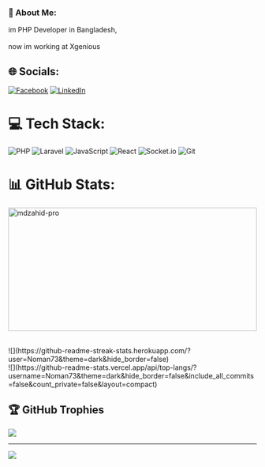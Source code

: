 ### 💫 About Me:
im PHP Developer in Bangladesh,<br> <br>now im working at Xgenious<br>


## 🌐 Socials:
[![Facebook](https://img.shields.io/badge/Facebook-%231877F2.svg?logo=Facebook&logoColor=white)](https://facebook.com/meshuk222) [![LinkedIn](https://img.shields.io/badge/LinkedIn-%230077B5.svg?logo=linkedin&logoColor=white)](https://linkedin.com/in/noman222) 

# 💻 Tech Stack:
![PHP](https://img.shields.io/badge/php-%23777BB4.svg?style=for-the-badge&logo=php&logoColor=white) ![Laravel](https://img.shields.io/badge/laravel-%23FF2D20.svg?style=for-the-badge&logo=laravel&logoColor=white) ![JavaScript](https://img.shields.io/badge/javascript-%23323330.svg?style=for-the-badge&logo=javascript&logoColor=%23F7DF1E) ![React](https://img.shields.io/badge/react-%2320232a.svg?style=for-the-badge&logo=react&logoColor=%2361DAFB) ![Socket.io](https://img.shields.io/badge/Socket.io-black?style=for-the-badge&logo=socket.io&badgeColor=010101) ![Git](https://img.shields.io/badge/git-%23F05033.svg?style=for-the-badge&logo=git&logoColor=white)
# 📊 GitHub Stats:
<p><img width="100%" height="250px" align="center" src="https://github-readme-streak-stats.herokuapp.com/?user=Noman73&exclude_days=Fri" alt="mdzahid-pro" /></p><br/>
![](https://github-readme-streak-stats.herokuapp.com/?user=Noman73&theme=dark&hide_border=false)<br/>
![](https://github-readme-stats.vercel.app/api/top-langs/?username=Noman73&theme=dark&hide_border=false&include_all_commits=false&count_private=false&layout=compact)

## 🏆 GitHub Trophies
![](https://github-profile-trophy.vercel.app/?username=Noman73&theme=radical&no-frame=true&no-bg=false&margin-w=4)

---
[![](https://visitcount.itsvg.in/api?id=Noman73&icon=0&color=0)](https://visitcount.itsvg.in)

<!-- Proudly created with GPRM ( https://gprm.itsvg.in ) -->
